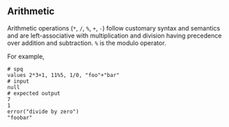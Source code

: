 ## Arithmetic

Arithmetic operations (`*`, `/`, `%`, `+`, `-`) follow customary syntax
and semantics and are left-associative with multiplication and division having
precedence over addition and subtraction.  `%` is the modulo operator.

For example,
```mdtest-spq
# spq
values 2*3+1, 11%5, 1/0, "foo"+"bar"
# input
null
# expected output
7
1
error("divide by zero")
"foobar"
```

